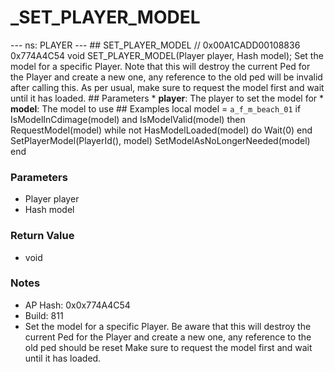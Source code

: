 # _SET_PLAYER_MODEL

--- ns: PLAYER --- ## SET_PLAYER_MODEL  // 0x00A1CADD00108836 0x774A4C54 void SET_PLAYER_MODEL(Player player, Hash model);  Set the model for a specific Player. Note that this will destroy the current Ped for the Player and create a new one, any reference to the old ped will be invalid after calling this.  As per usual, make sure to request the model first and wait until it has loaded.  ## Parameters * **player**: The player to set the model for * **model**: The model to use  ## Examples local model = `a_f_m_beach_01` if IsModelInCdimage(model) and IsModelValid(model) then RequestModel(model) while not HasModelLoaded(model) do Wait(0) end SetPlayerModel(PlayerId(), model) SetModelAsNoLongerNeeded(model) end

### Parameters
* Player player
* Hash model

### Return Value
* void

### Notes
* AP Hash: 0x0x774A4C54
* Build: 811
* Set the model for a specific Player. Be aware that this will destroy the current Ped for the Player and create a new one, any reference to the old ped should be reset
Make sure to request the model first and wait until it has loaded.


